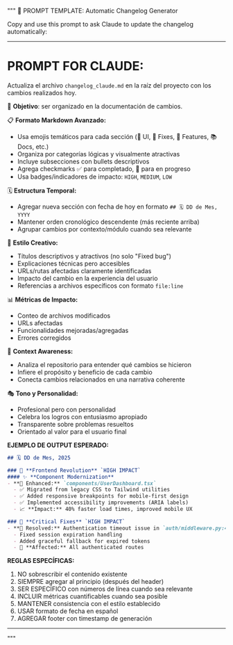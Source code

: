 """
🚀 PROMPT TEMPLATE: Automatic Changelog Generator

Copy and use this prompt to ask Claude to update the changelog automatically:

---

PROMPT FOR CLAUDE:
==================

Actualiza el archivo `changelog_claude.md` en la raíz del proyecto con los cambios realizados hoy. 


🎯 **Objetivo**: ser organizado en la documentación de cambios.

📋 **Formato Markdown Avanzado:**
- Usa emojis temáticos para cada sección (🎨 UI, 🔧 Fixes, 🚀 Features, 📚 Docs, etc.)
- Organiza por categorías lógicas y visualmente atractivas
- Incluye subsecciones con bullets descriptivos
- Agrega checkmarks ✅ para completado, 🔄 para en progreso
- Usa badges/indicadores de impacto: `HIGH`, `MEDIUM`, `LOW`

🗓️ **Estructura Temporal:**
- Agregar nueva sección con fecha de hoy en formato `## 🗓️ DD de Mes, YYYY`
- Mantener orden cronológico descendente (más reciente arriba)
- Agrupar cambios por contexto/módulo cuando sea relevante

🎨 **Estilo Creativo:**
- Títulos descriptivos y atractivos (no solo "Fixed bug")
- Explicaciones técnicas pero accesibles
- URLs/rutas afectadas claramente identificadas
- Impacto del cambio en la experiencia del usuario
- Referencias a archivos específicos con formato `file:line`

📊 **Métricas de Impacto:**
- Conteo de archivos modificados
- URLs afectadas
- Funcionalidades mejoradas/agregadas
- Errores corregidos

🔗 **Context Awareness:**
- Analiza el repositorio para entender qué cambios se hicieron
- Infiere el propósito y beneficio de cada cambio
- Conecta cambios relacionados en una narrativa coherente

🎭 **Tono y Personalidad:**
- Profesional pero con personalidad
- Celebra los logros con entusiasmo apropiado
- Transparente sobre problemas resueltos
- Orientado al valor para el usuario final

**EJEMPLO DE OUTPUT ESPERADO:**

```markdown
## 🗓️ DD de Mes, 2025

### 🎨 **Frontend Revolution** `HIGH IMPACT`
#### ✨ **Component Modernization**
- **🚀 Enhanced:** `components/UserDashboard.tsx`
  - ✅ Migrated from legacy CSS to Tailwind utilities
  - ✅ Added responsive breakpoints for mobile-first design
  - ✅ Implemented accessibility improvements (ARIA labels)
  - 📈 **Impact:** 40% faster load times, improved mobile UX

### 🔧 **Critical Fixes** `HIGH IMPACT`
- **🐛 Resolved:** Authentication timeout issue in `auth/middleware.py:45`
  - Fixed session expiration handling
  - Added graceful fallback for expired tokens
  - 🎯 **Affected:** All authenticated routes
```

**REGLAS ESPECÍFICAS:**
1. NO sobrescribir el contenido existente
2. SIEMPRE agregar al principio (después del header)
3. SER ESPECÍFICO con números de línea cuando sea relevante
4. INCLUIR métricas cuantificables cuando sea posible
5. MANTENER consistencia con el estilo establecido
6. USAR formato de fecha en español
7. AGREGAR footer con timestamp de generación

---


"""